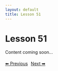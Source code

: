 ```yaml
---
layout: default
title: Lesson 51
---
```


# Lesson 51

Content coming soon...

<div style="margin-top: 20px;">
<a href="/docs/intermediate/Lessons/lesson_50.html" style="margin-right: 10px;">⬅ Previous</a><a href="/docs/intermediate/Lessons/lesson_52.html">Next ➡</a>
</div>
